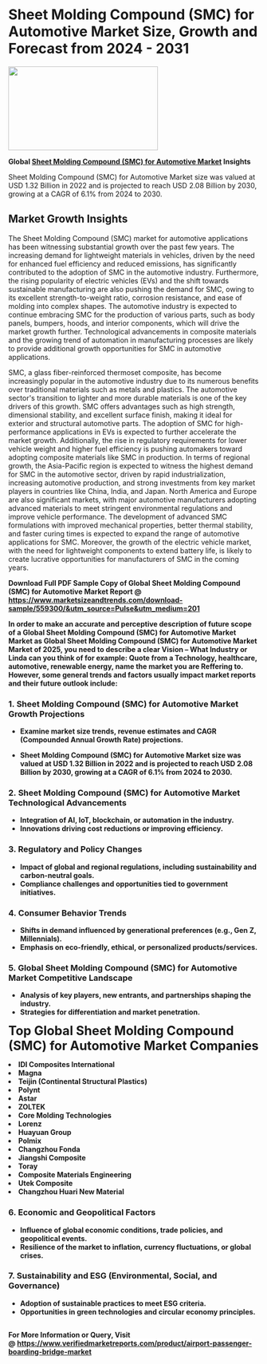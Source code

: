 <H1>Sheet Molding Compound (SMC) for Automotive Market Size, Growth and Forecast from 2024 - 2031</H1><img class="aligncenter size-medium wp-image-584254" src="https://thirdeyenews.in/wp-content/uploads/2024/09/Global-Market-Research-300x168.jpeg" alt="" width="300" height="168" /><p><strong>Global&nbsp;<a href="https://www.marketsizeandtrends.com/download-sample/559300/&amp;utm_source=Pulse&amp;utm_medium=201">Sheet Molding Compound (SMC) for Automotive Market</a> Insights</strong></p><p>Sheet Molding Compound (SMC) for Automotive Market size was valued at USD 1.32 Billion in 2022 and is projected to reach USD 2.08 Billion by 2030, growing at a CAGR of 6.1% from 2024 to 2030.</p><p><h2>Market Growth Insights</h2> <p>The Sheet Molding Compound (SMC) market for automotive applications has been witnessing substantial growth over the past few years. The increasing demand for lightweight materials in vehicles, driven by the need for enhanced fuel efficiency and reduced emissions, has significantly contributed to the adoption of SMC in the automotive industry. Furthermore, the rising popularity of electric vehicles (EVs) and the shift towards sustainable manufacturing are also pushing the demand for SMC, owing to its excellent strength-to-weight ratio, corrosion resistance, and ease of molding into complex shapes. The automotive industry is expected to continue embracing SMC for the production of various parts, such as body panels, bumpers, hoods, and interior components, which will drive the market growth further. Technological advancements in composite materials and the growing trend of automation in manufacturing processes are likely to provide additional growth opportunities for SMC in automotive applications.</p> <p><strong></strong></p> <p>SMC, a glass fiber-reinforced thermoset composite, has become increasingly popular in the automotive industry due to its numerous benefits over traditional materials such as metals and plastics. The automotive sector's transition to lighter and more durable materials is one of the key drivers of this growth. SMC offers advantages such as high strength, dimensional stability, and excellent surface finish, making it ideal for exterior and structural automotive parts. The adoption of SMC for high-performance applications in EVs is expected to further accelerate the market growth. Additionally, the rise in regulatory requirements for lower vehicle weight and higher fuel efficiency is pushing automakers toward adopting composite materials like SMC in production. In terms of regional growth, the Asia-Pacific region is expected to witness the highest demand for SMC in the automotive sector, driven by rapid industrialization, increasing automotive production, and strong investments from key market players in countries like China, India, and Japan. North America and Europe are also significant markets, with major automotive manufacturers adopting advanced materials to meet stringent environmental regulations and improve vehicle performance. The development of advanced SMC formulations with improved mechanical properties, better thermal stability, and faster curing times is expected to expand the range of automotive applications for SMC. Moreover, the growth of the electric vehicle market, with the need for lightweight components to extend battery life, is likely to create lucrative opportunities for manufacturers of SMC in the coming years.</p> <p><strong></p><p><span class=""><strong>Download Full PDF Sample Copy of Global Sheet Molding Compound (SMC) for Automotive Market Report</strong> @ <a href="https://www.marketsizeandtrends.com/download-sample/559300/&amp;utm_source=Pulse&amp;utm_medium=201" target="_blank">https://www.marketsizeandtrends.com/download-sample/559300/&amp;utm_source=Pulse&amp;utm_medium=201</a></span></p><p>In order to make an accurate and perceptive description of future scope of a Global&nbsp;Sheet Molding Compound (SMC) for Automotive Market Market as Global&nbsp;Sheet Molding Compound (SMC) for Automotive Market Market of 2025, you need to describe a clear Vision &ndash; What Industry or Linda can you think of for example: Quote from a Technology, healthcare, automotive, renewable energy, name the market you are Reffering to. However, some general trends and factors usually impact market reports and their future outlook include:</p><h3>1.&nbsp;<strong>Sheet Molding Compound (SMC) for Automotive Market Growth Projections</strong></h3><ul><li>Examine market size trends, revenue estimates and CAGR (Compounded Annual Growth Rate) projections.</li><li><p>Sheet Molding Compound (SMC) for Automotive Market size was valued at USD 1.32 Billion in 2022 and is projected to reach USD 2.08 Billion by 2030, growing at a CAGR of 6.1% from 2024 to 2030.</p></li></ul><h3>2.&nbsp;<strong>Sheet Molding Compound (SMC) for Automotive Market Technological Advancements</strong></h3><ul><li>Integration of AI, IoT, blockchain, or automation in the industry.</li><li>Innovations driving cost reductions or improving efficiency.</li></ul><h3>3.&nbsp;<strong>Regulatory and Policy Changes</strong></h3><ul><li>Impact of global and regional regulations, including sustainability and carbon-neutral goals.</li><li>Compliance challenges and opportunities tied to government initiatives.</li></ul><h3>4.&nbsp;<strong>Consumer Behavior Trends</strong></h3><ul><li>Shifts in demand influenced by generational preferences (e.g., Gen Z, Millennials).</li><li>Emphasis on eco-friendly, ethical, or personalized products/services.</li></ul><h3>5.&nbsp;<strong>Global Sheet Molding Compound (SMC) for Automotive Market Competitive Landscape</strong></h3><ul><li>Analysis of key players, new entrants, and partnerships shaping the industry.</li><li>Strategies for differentiation and market penetration.</li></ul><p data-pm-slice="1 1 []"><span style="color: inherit; font-family: inherit; font-size: 25px;">Top Global Sheet Molding Compound (SMC) for Automotive Market Companies</span></p><div class="" data-test-id=""><p><li>IDI Composites International</li><li> Magna</li><li> Teijin (Continental Structural Plastics)</li><li> Polynt</li><li> Astar</li><li> ZOLTEK</li><li> Core Molding Technologies</li><li> Lorenz</li><li> Huayuan Group</li><li> Polmix</li><li> Changzhou Fonda</li><li> Jiangshi Composite</li><li> Toray</li><li> Composite Materials Engineering</li><li> Utek Composite</li><li> Changzhou Huari New Material</li></p></div><h3>6.&nbsp;<strong>Economic and Geopolitical Factors</strong></h3><ul><li>Influence of global economic conditions, trade policies, and geopolitical events.</li><li>Resilience of the market to inflation, currency fluctuations, or global crises.</li></ul><h3>7.&nbsp;<strong>Sustainability and ESG (Environmental, Social, and Governance)</strong></h3><ul><li>Adoption of sustainable practices to meet ESG criteria.</li><li>Opportunities in green technologies and circular economy principles.</li></ul><h2><strong style="font-size: 14px;">For More Information or Query, Visit @&nbsp;</strong><a style="background-color: #ffffff; font-size: 14px;" href="https://www.marketsizeandtrends.com/report/sheet-molding-compound-smc-for-automotive-market/" target="_blank">https://www.verifiedmarketreports.com/product/airport-passenger-boarding-bridge-market</a></h2>